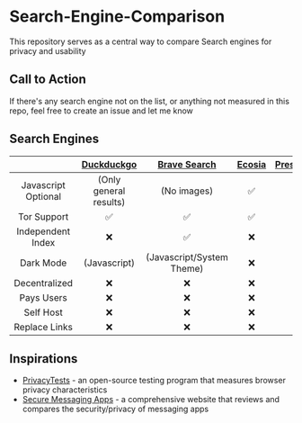 # Search-Engine-Comparison
This repository serves as a central way to compare Search engines for privacy and usability

## Call to Action
If there's any search engine not on the list, or anything not measured in this repo, feel free to create an issue and let me know

## Search Engines
|| [Duckduckgo](duckduckgo.com)|[Brave Search](search.brave.com)|[Ecosia](ecosia.org)|[Presearch](presearch.org)|[Whoogle](https://github.com/benbusby/whoogle-search)|
| :---: | :---: | :---: | :---: | :---:| :---:|
|Javascript Optional| (Only general results)| (No images)| ✅| ❌|✅|
|Tor Support|✅|✅|✅|✅|✅|
|Independent Index|❌|✅|❌|❌|❌|
|Dark Mode|(Javascript)|(Javascript/System Theme)|❌|❌|✅|
|Decentralized|❌|❌|❌|✅|❌|
|Pays Users|❌|❌|❌|✅|❌|
|Self Host|❌|❌|❌|❌|✅|
|Replace Links|❌|❌|❌|❌|✅|




## Inspirations
- [PrivacyTests](https://privacytests.org) - an open-source testing program that measures browser privacy characteristics
- [Secure Messaging Apps](https://www.securemessagingapps.com) - a comprehensive website that reviews and compares the security/privacy of messaging apps 
